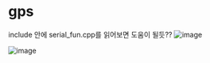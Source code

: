 # gps
include 안에 serial_fun.cpp를 읽어보면 도움이 될듯??
![image](https://user-images.githubusercontent.com/60467877/113472038-41d12780-949b-11eb-9ed3-be61f44e9ede.png)

![image](https://user-images.githubusercontent.com/60467877/113472029-341ba200-949b-11eb-8838-5c1d7c126a91.png)
